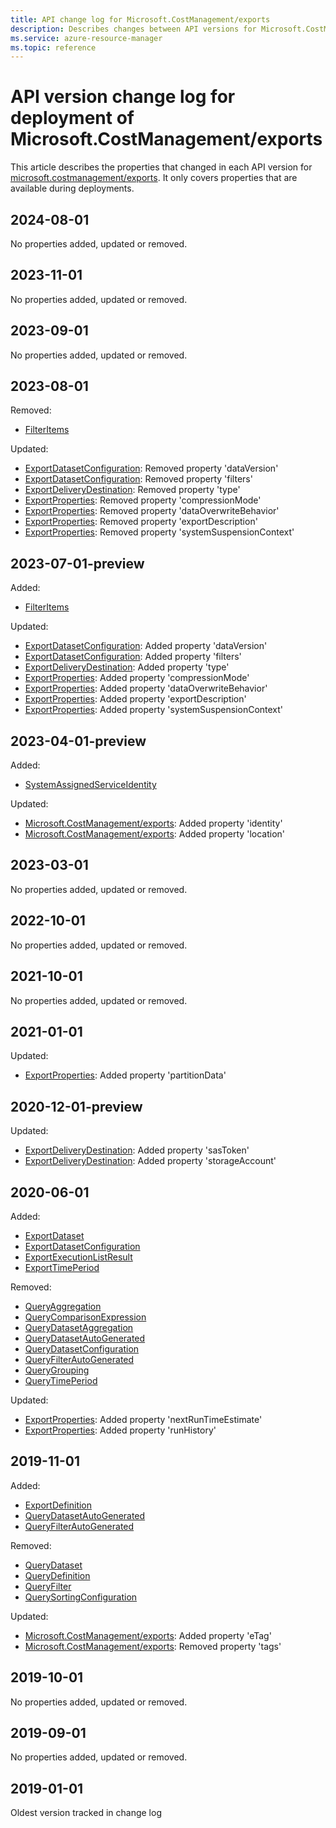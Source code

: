 ```yaml
---
title: API change log for Microsoft.CostManagement/exports
description: Describes changes between API versions for Microsoft.CostManagement/exports.
ms.service: azure-resource-manager
ms.topic: reference
---
```

# API version change log for deployment of Microsoft.CostManagement/exports

This article describes the properties that changed in each API version for [microsoft.costmanagement/exports](~/microsoft.costmanagement/exports.md). It only covers properties that are available during deployments.

## 2024-08-01

No properties added, updated or removed.

## 2023-11-01

No properties added, updated or removed.

## 2023-09-01

No properties added, updated or removed.

## 2023-08-01

Removed:

* [FilterItems](~/microsoft.costmanagement/2023-08-01/exports.md#filteritems)

Updated:

* [ExportDatasetConfiguration](~/microsoft.costmanagement/2023-08-01/exports.md#exportdatasetconfiguration): Removed property 'dataVersion'
* [ExportDatasetConfiguration](~/microsoft.costmanagement/2023-08-01/exports.md#exportdatasetconfiguration): Removed property 'filters'
* [ExportDeliveryDestination](~/microsoft.costmanagement/2023-08-01/exports.md#exportdeliverydestination): Removed property 'type'
* [ExportProperties](~/microsoft.costmanagement/2023-08-01/exports.md#exportproperties): Removed property 'compressionMode'
* [ExportProperties](~/microsoft.costmanagement/2023-08-01/exports.md#exportproperties): Removed property 'dataOverwriteBehavior'
* [ExportProperties](~/microsoft.costmanagement/2023-08-01/exports.md#exportproperties): Removed property 'exportDescription'
* [ExportProperties](~/microsoft.costmanagement/2023-08-01/exports.md#exportproperties): Removed property 'systemSuspensionContext'


## 2023-07-01-preview

Added:

* [FilterItems](~/microsoft.costmanagement/2023-07-01-preview/exports.md#filteritems)

Updated:

* [ExportDatasetConfiguration](~/microsoft.costmanagement/2023-07-01-preview/exports.md#exportdatasetconfiguration): Added property 'dataVersion'
* [ExportDatasetConfiguration](~/microsoft.costmanagement/2023-07-01-preview/exports.md#exportdatasetconfiguration): Added property 'filters'
* [ExportDeliveryDestination](~/microsoft.costmanagement/2023-07-01-preview/exports.md#exportdeliverydestination): Added property 'type'
* [ExportProperties](~/microsoft.costmanagement/2023-07-01-preview/exports.md#exportproperties): Added property 'compressionMode'
* [ExportProperties](~/microsoft.costmanagement/2023-07-01-preview/exports.md#exportproperties): Added property 'dataOverwriteBehavior'
* [ExportProperties](~/microsoft.costmanagement/2023-07-01-preview/exports.md#exportproperties): Added property 'exportDescription'
* [ExportProperties](~/microsoft.costmanagement/2023-07-01-preview/exports.md#exportproperties): Added property 'systemSuspensionContext'


## 2023-04-01-preview

Added:

* [SystemAssignedServiceIdentity](~/microsoft.costmanagement/2023-04-01-preview/exports.md#systemassignedserviceidentity)

Updated:

* [Microsoft.CostManagement/exports](~/microsoft.costmanagement/2023-04-01-preview/exports.md#microsoftcostmanagementexports): Added property 'identity'
* [Microsoft.CostManagement/exports](~/microsoft.costmanagement/2023-04-01-preview/exports.md#microsoftcostmanagementexports): Added property 'location'


## 2023-03-01

No properties added, updated or removed.

## 2022-10-01

No properties added, updated or removed.

## 2021-10-01

No properties added, updated or removed.

## 2021-01-01

Updated:

* [ExportProperties](~/microsoft.costmanagement/2021-01-01/exports.md#exportproperties): Added property 'partitionData'


## 2020-12-01-preview

Updated:

* [ExportDeliveryDestination](~/microsoft.costmanagement/2020-12-01-preview/exports.md#exportdeliverydestination): Added property 'sasToken'
* [ExportDeliveryDestination](~/microsoft.costmanagement/2020-12-01-preview/exports.md#exportdeliverydestination): Added property 'storageAccount'


## 2020-06-01

Added:

* [ExportDataset](~/microsoft.costmanagement/2020-06-01/exports.md#exportdataset)
* [ExportDatasetConfiguration](~/microsoft.costmanagement/2020-06-01/exports.md#exportdatasetconfiguration)
* [ExportExecutionListResult](~/microsoft.costmanagement/2020-06-01/exports.md#exportexecutionlistresult)
* [ExportTimePeriod](~/microsoft.costmanagement/2020-06-01/exports.md#exporttimeperiod)

Removed:

* [QueryAggregation](~/microsoft.costmanagement/2020-06-01/exports.md#queryaggregation)
* [QueryComparisonExpression](~/microsoft.costmanagement/2020-06-01/exports.md#querycomparisonexpression)
* [QueryDatasetAggregation](~/microsoft.costmanagement/2020-06-01/exports.md#querydatasetaggregation)
* [QueryDatasetAutoGenerated](~/microsoft.costmanagement/2020-06-01/exports.md#querydatasetautogenerated)
* [QueryDatasetConfiguration](~/microsoft.costmanagement/2020-06-01/exports.md#querydatasetconfiguration)
* [QueryFilterAutoGenerated](~/microsoft.costmanagement/2020-06-01/exports.md#queryfilterautogenerated)
* [QueryGrouping](~/microsoft.costmanagement/2020-06-01/exports.md#querygrouping)
* [QueryTimePeriod](~/microsoft.costmanagement/2020-06-01/exports.md#querytimeperiod)

Updated:

* [ExportProperties](~/microsoft.costmanagement/2020-06-01/exports.md#exportproperties): Added property 'nextRunTimeEstimate'
* [ExportProperties](~/microsoft.costmanagement/2020-06-01/exports.md#exportproperties): Added property 'runHistory'


## 2019-11-01

Added:

* [ExportDefinition](~/microsoft.costmanagement/2019-11-01/exports.md#exportdefinition)
* [QueryDatasetAutoGenerated](~/microsoft.costmanagement/2019-11-01/exports.md#querydatasetautogenerated)
* [QueryFilterAutoGenerated](~/microsoft.costmanagement/2019-11-01/exports.md#queryfilterautogenerated)

Removed:

* [QueryDataset](~/microsoft.costmanagement/2019-11-01/exports.md#querydataset)
* [QueryDefinition](~/microsoft.costmanagement/2019-11-01/exports.md#querydefinition)
* [QueryFilter](~/microsoft.costmanagement/2019-11-01/exports.md#queryfilter)
* [QuerySortingConfiguration](~/microsoft.costmanagement/2019-11-01/exports.md#querysortingconfiguration)

Updated:

* [Microsoft.CostManagement/exports](~/microsoft.costmanagement/2019-11-01/exports.md#microsoftcostmanagementexports): Added property 'eTag'
* [Microsoft.CostManagement/exports](~/microsoft.costmanagement/2019-11-01/exports.md#microsoftcostmanagementexports): Removed property 'tags'


## 2019-10-01

No properties added, updated or removed.

## 2019-09-01

No properties added, updated or removed.

## 2019-01-01

Oldest version tracked in change log
